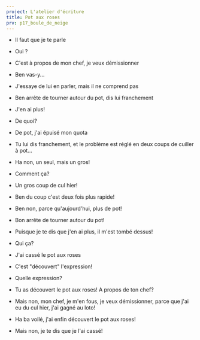 ```yaml
---
project: L'atelier d'écriture
title: Pot aux roses
prv: p17_boule_de_neige
---
```


- Il faut que je te parle

- Oui ?

- C'est à propos de mon chef, je veux démissionner

- Ben vas-y...

- J'essaye de lui en parler, mais il ne comprend pas

- Ben arrête de tourner autour du pot, dis lui franchement

- J'en ai plus!

- De quoi?

- De pot, j'ai épuisé mon quota

- Tu lui dis franchement, et le problème est réglé en deux coups de cuiller à pot...

- Ha non, un seul, mais un gros!

- Comment ça?

- Un gros coup de cul hier!

- Ben du coup c'est deux fois plus rapide!

- Ben non, parce qu'aujourd'hui, plus de pot!

- Bon arrête de tourner autour du pot!

- Puisque je te dis que j'en ai plus, il m'est tombé dessus!

- Qui ça?

- J'ai cassé le pot aux roses

- C'est "découvert" l'expression!

- Quelle expression?

- Tu as découvert le pot aux roses! A propos de ton chef?

- Mais non, mon chef, je m'en fous, je veux démissionner, parce que j'ai eu du cul hier, j'ai gagné au loto!

- Ha ba voilé, j'ai enfin découvert le pot aux roses!

- Mais non, je te dis que je l'ai cassé!
